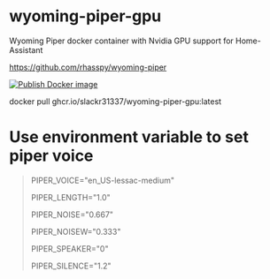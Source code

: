 # wyoming-piper-gpu
Wyoming Piper docker container with Nvidia GPU support for Home-Assistant

https://github.com/rhasspy/wyoming-piper


[![Publish Docker image](https://github.com/slackr31337/wyoming-piper-gpu/actions/workflows/docker-image.yml/badge.svg)](https://github.com/slackr31337/wyoming-piper-gpu/actions/workflows/docker-image.yml)


docker pull ghcr.io/slackr31337/wyoming-piper-gpu:latest


# Use environment variable to set piper voice

> PIPER_VOICE="en_US-lessac-medium"
> 
> PIPER_LENGTH="1.0"
> 
> PIPER_NOISE="0.667"
> 
> PIPER_NOISEW="0.333"
> 
> PIPER_SPEAKER="0"
> 
> PIPER_SILENCE="1.2"

